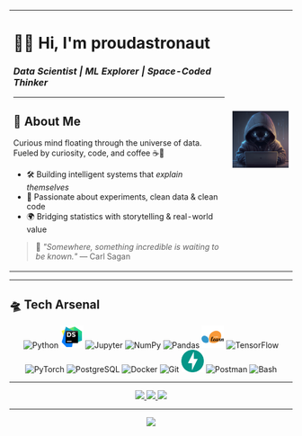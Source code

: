 <!-- README for GitHub profile: @proudastronaut | Cosmic Minimalist Theme -->

<div align="center">

<table>
  <tr>
    <td>

<h1>👨‍🚀 Hi, I'm proudastronaut</h1>
<h3><i>Data Scientist | ML Explorer | Space-Coded Thinker</i></h3>

---

## 🌌 About Me

Curious mind floating through the universe of data.  
Fueled by curiosity, code, and coffee ☕🚀

- 🛠️ Building intelligent systems that *explain themselves*  
- 🧪 Passionate about experiments, clean data & clean code  
- 🌍 Bridging statistics with storytelling & real-world value  

> 🌠 <i>"Somewhere, something incredible is waiting to be known."</i> — Carl Sagan

</td>
<td>
  <img src="https://raw.githubusercontent.com/proudastronaut/proudastronaut/main/assets/1.png" width="200" alt="Avatar Astronaut"/>
</td>
  </tr>
</table>

</div>

---

## 🛸 Tech Arsenal

<p align="center">
  <img src="https://cdn.jsdelivr.net/gh/devicons/devicon/icons/python/python-original.svg" width="40" height="40" alt="Python" />
  <img src="https://raw.githubusercontent.com/proudastronaut/proudastronaut/main/assets/DataSpell.svg" width="40" height="40" alt="DataSpell" />
  <img src="https://cdn.jsdelivr.net/gh/devicons/devicon/icons/jupyter/jupyter-original.svg" width="40" height="40" alt="Jupyter" />
  <img src="https://cdn.jsdelivr.net/gh/devicons/devicon/icons/numpy/numpy-original.svg" width="40" height="40" alt="NumPy" />
  <img src="https://cdn.jsdelivr.net/gh/devicons/devicon/icons/pandas/pandas-original.svg" width="40" height="40" alt="Pandas" />
  <img src="https://raw.githubusercontent.com/proudastronaut/proudastronaut/main/assets/scikit-learn.svg" width="40" height="40" alt="Scikit-learn logo"/>
  <img src="https://cdn.jsdelivr.net/gh/devicons/devicon/icons/tensorflow/tensorflow-original.svg" width="40" height="40" alt="TensorFlow" />
  <img src="https://cdn.jsdelivr.net/gh/devicons/devicon/icons/pytorch/pytorch-original.svg" width="40" height="40" alt="PyTorch" />
  <img src="https://cdn.jsdelivr.net/gh/devicons/devicon/icons/postgresql/postgresql-original.svg" width="40" height="40" alt="PostgreSQL" />
  <img src="https://cdn.jsdelivr.net/gh/devicons/devicon/icons/docker/docker-original.svg" width="40" height="40" alt="Docker" />
  <img src="https://cdn.jsdelivr.net/gh/devicons/devicon/icons/git/git-original.svg" width="40" height="40" alt="Git" />
  <img src="https://raw.githubusercontent.com/proudastronaut/proudastronaut/main/assets/FastAPI.svg" width="40" height="40" alt="FastAPI" />
  <img src="https://cdn.jsdelivr.net/gh/devicons/devicon/icons/postman/postman-original.svg" width="40" height="40" alt="Postman" />
  <img src="https://cdn.jsdelivr.net/gh/devicons/devicon/icons/bash/bash-original.svg" width="40" height="40" alt="Bash" />
</p>

---

<p align="center">
  <a href="mailto:your.email@example.com" target="_blank">
    <img src="https://img.shields.io/badge/Gmail-D14836?style=for-the-badge&logo=gmail&logoColor=white"/>
  </a>
  <a href="https://www.linkedin.com/in/your-profile" target="_blank">
    <img src="https://img.shields.io/badge/LinkedIn-0A66C2?style=for-the-badge&logo=linkedin&logoColor=white"/>
  </a>
  <a href="https://yourportfolio.com" target="_blank">
    <img src="https://img.shields.io/badge/Portfolio-000000?style=for-the-badge&logo=notion&logoColor=white"/>
  </a>
</p>

---

<div align="center">
  <img src="https://capsule-render.vercel.app/api?type=waving&color=0D0D3C&height=100&section=footer&text=Thanks%20for%20exploring%20my%20universe%20🚀&fontColor=FFFFFF&fontSize=16" />
</div>
